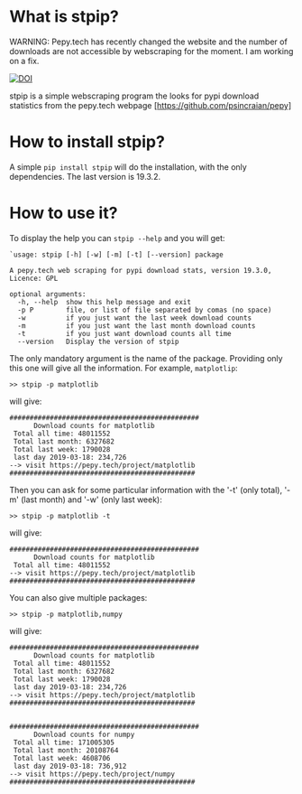 What is stpip?
==============

WARNING: Pepy.tech has recently changed the website and the number of downloads are not accessible by webscraping for the moment. I am working on a fix.


[![DOI](https://zenodo.org/badge/176632808.svg)](https://zenodo.org/badge/latestdoi/176632808)

stpip is a simple webscraping program the looks for pypi download statistics from the pepy.tech webpage [https://github.com/psincraian/pepy]


How to install stpip?
=====================

A simple `pip install stpip` will do the installation, with the only dependencies. The last version is 19.3.2.


How to use it?
==============

To display the help you can `stpip --help` and you will get:

	`usage: stpip [-h] [-w] [-m] [-t] [--version] package

	A pepy.tech web scraping for pypi download stats, version 19.3.0, Licence: GPL

	optional arguments:
	  -h, --help  show this help message and exit
	  -p P        file, or list of file separated by comas (no space)
	  -w          if you just want the last week download counts
	  -m          if you just want the last month download counts
	  -t          if you just want download counts all time
	  --version   Display the version of stpip

The only mandatory argument is the name of the package. Providing only this one will give all the information. For example, `matplotlip`:

	>> stpip -p matplotlib

will give:

	###############################################
	      Download counts for matplotlib 
	 Total all time: 48011552
	 Total last month: 6327682
	 Total last week: 1790028
	 last day 2019-03-18: 234,726
	--> visit https://pepy.tech/project/matplotlib 
	##############################################

Then you can ask for some particular information with the '-t' (only total), '-m' (last month) and '-w' (only last week):

	>> stpip -p matplotlib -t

will give:

	###############################################
	      Download counts for matplotlib 
	 Total all time: 48011552
	--> visit https://pepy.tech/project/matplotlib 
	##############################################


You can also give multiple packages:

	>> stpip -p matplotlib,numpy

will give:

	###############################################
	      Download counts for matplotlib 
	 Total all time: 48011552
	 Total last month: 6327682
	 Total last week: 1790028
	 last day 2019-03-18: 234,726
	--> visit https://pepy.tech/project/matplotlib 
	##############################################


	###############################################
	      Download counts for numpy 
	 Total all time: 171005305
	 Total last month: 20108764
	 Total last week: 4608706
	 last day 2019-03-18: 736,912
	--> visit https://pepy.tech/project/numpy 
	##############################################

